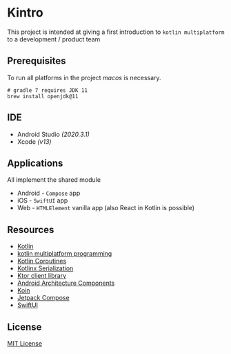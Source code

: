# Kintro

This project is intended at giving a first introduction to `kotlin multiplatform` to a development / product team

## Prerequisites

To run all platforms in the project *macos* is necessary.

```shell
# gradle 7 requires JDK 11
brew install openjdk@11
```
## IDE

* Android Studio *(2020.3.1)*
* Xcode *(v13)*

## Applications

All implement the shared module

* Android -  `Compose` app
* iOS - `SwiftUI` app
* Web -  `HTMLElement` vanilla app (also React in Kotlin is possible)

## Resources

* [Kotlin](https://kotlinlang.org/)
* [kotlin multiplatform programming](https://kotlinlang.org/docs/multiplatform.html)
* [Kotlin Coroutines](https://kotlinlang.org/docs/reference/coroutines-overview.html)
* [Kotlinx Serialization](https://github.com/Kotlin/kotlinx.serialization)
* [Ktor client library](https://github.com/ktorio/ktor)
* [Android Architecture Components](https://developer.android.com/topic/libraries/architecture/index.html)
* [Koin](https://github.com/InsertKoinIO/koin)
* [Jetpack Compose](https://developer.android.com/jetpack/compose)
* [SwiftUI](https://developer.apple.com/documentation/swiftui)

## License

[MIT License](/LICENSE)
